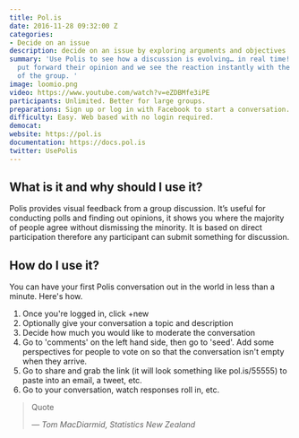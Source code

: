 ```yaml
---
title: Pol.is
date: 2016-11-28 09:32:00 Z
categories:
- Decide on an issue
description: decide on an issue by exploring arguments and objectives
summary: 'Use Polis to see how a discussion is evolving… in real time! Anyone can
  put forward their opinion and we see the reaction instantly with the moving visualisation
  of the group. '
image: loomio.png
video: https://www.youtube.com/watch?v=eZDBMfe3iPE
participants: Unlimited. Better for large groups.
preparations: Sign up or log in with Facebook to start a conversation.
difficulty: Easy. Web based with no login required.
democat: 
website: https://pol.is
documentation: https://docs.pol.is
twitter: UsePolis
---
```


## What is it and why should I use it?

Polis provides visual feedback from a group discussion. It’s useful for conducting polls and finding out opinions, it shows you where the majority of people agree without dismissing the minority. It is based on direct participation therefore any participant can submit something for discussion.

## How do I use it?

You can have your first Polis conversation out in the world in less than a minute. Here's how.

1. Once you're logged in, click +new
2. Optionally give your conversation a topic and description
3. Decide how much you would like to moderate the conversation
4. Go to 'comments' on the left hand side, then go to 'seed'. Add some perspectives for people to vote on so that the conversation isn't empty when they arrive.
5. Go to share and grab the link (it will look something like pol.is/55555) to paste into an email, a tweet, etc.
6. Go to your conversation, watch responses roll in, etc.

> Quote
>
> <cite>&mdash; Tom MacDiarmid, Statistics New Zealand</cite>

